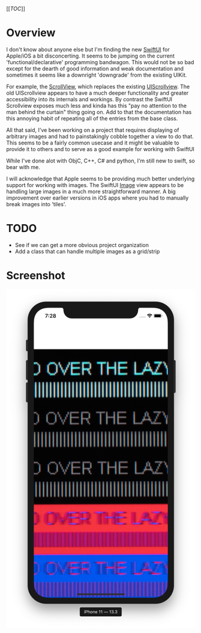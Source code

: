 
[[_TOC_]]
# Overview

I don't know about anyone else but I'm finding the new [SwiftUI](https://developer.apple.com/xcode/swiftui/) for Apple/iOS a bit disconcerting.   It seems to be jumping on the current 'functional/declarative' programming bandwagon.   This would not be so bad except for the dearth of good information and weak documentation and sometimes it seems like a downright 'downgrade' from the existing UIKit.

For example, the [ScrollView](https://developer.apple.com/documentation/swiftui/scrollview), which replaces the existing [UIScrollview](https://developer.apple.com/documentation/uikit/uiscrollview).   The old UIScrollview appears to have a much deeper functionality and greater accessibility into its internals and workings.    By contrast the SwiftUI Scrollview exposes much less and kinda has this "pay no attention to the man behind the curtain" thing going on.   Add to that the documentation has this annoying habit of repeating all of the entries from the base class.

All that said, I've been working on a project that requires displaying of arbitrary images and had to painstakingly cobble together a view to do that.   This seems to be a fairly common usecase and it might be valuable to provide it to others and to serve as a good example for working with SwiftUI

While I've done alot with ObjC, C++, C# and python, I'm still new to swift, so bear with me.

I will acknowledge that Apple seems to be providing much better underlying support for working with images.   The SwiftUI [Image](https://developer.apple.com/documentation/swiftui/image) view appears to be handling large images in a much more straightforward manner.   A big improvement over earlier versions in iOS apps where you had to manually break images into 'tiles'.  

# TODO
* See if we can get a more obvious project organization
* Add a class that can handle multiple images as a grid/strip

# Screenshot

![Screenshot](imgs/screenshot.png)
